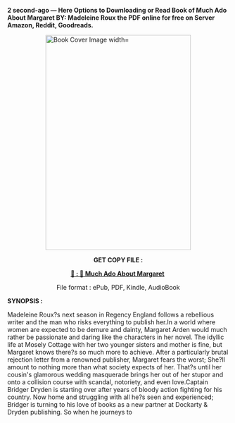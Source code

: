 <p><strong>2 second-ago &mdash; Here Options to Downloading or Read Book of Much Ado About Margaret BY: Madeleine Roux the PDF online for free on Server Amazon, Reddit, Goodreads.</strong></p><p><a href="https://uk.ebookarea.xyz/?book=63242183-much-ado-about-margaret"><img style="display: block; margin-left: auto; margin-right: auto;" src="https://i.gr-assets.com/images/S/compressed.photo.goodreads.com/books/1684815910l/63242183.jpg" alt="Book Cover Image width=" width="330" height="488" /></a></p><p style="text-align: center;"><strong>GET COPY FILE :</strong></p><p style="text-align: center;"><strong><a href="https://uk.ebookarea.xyz/?book=63242183-much-ado-about-margaret" target="_blank" rel="noopener">📢 : 🔗 Much Ado About Margaret</a>&nbsp;</strong></p><p style="text-align: center;">File format : ePub, PDF, Kindle, AudioBook</p><p><strong>SYNOPSIS :</strong></p><p>Madeleine Roux?s next season in Regency England follows a rebellious writer and the man who risks everything to publish her.In a world where women are expected to be demure and dainty, Margaret Arden would much rather be passionate and daring like the characters in her novel. The idyllic life at Mosely Cottage with her two younger sisters and mother is fine, but Margaret knows there?s so much more to achieve. After a particularly brutal rejection letter from a renowned publisher, Margaret fears the worst; She?ll amount to nothing more than what society expects of her. That?s until her cousin's glamorous wedding masquerade brings her out of her stupor and onto a collision course with scandal, notoriety, and even love.Captain Bridger Dryden is starting over after years of bloody action fighting for his country. Now home and struggling with all he?s seen and experienced; Bridger is turning to his love of books as a new partner at Dockarty &amp; Dryden publishing. So when he journeys to </p>
